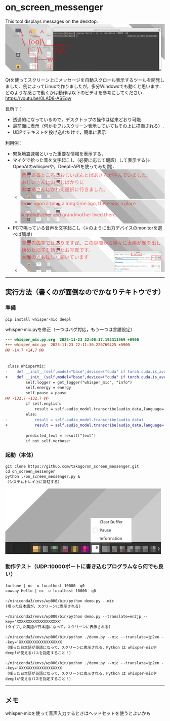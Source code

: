 # on_screen_messenger
This tool displays messages on the desktop.
   ![](https://github.com/takago/on_screen_messenger/blob/main/screenshots/screenshot03.png)
   
Qtを使ってスクリーン上にメッセージを自動スクロール表示するツールを開発しました．例によってLinuxで作りましたが，多分Windowsでも動くと思います．
どのような感じで動くかは動作は以下のビデオを参考にしてください． https://youtu.be/0LAD8-ASEgw

長所？：
 - 透過的になっているので，デスクトップの操作は従来どおり可能．
 - 最前面に表示（何かをフルスクリーン表示していてもその上に描画される）.
 - UDPでテキストを投げ込むだけで，簡単に表示

利用例：
 - 緊急地震速報といった重要な情報を表示する．
 - マイクで拾った音を文字起こし（必要に応じて翻訳）して表示する(↓ OpenAIのwhisperや，DeepL-APIを使ってみた例)．
   - ![](https://github.com/takago/on_screen_messenger/blob/main/screenshots/screenshot00.png)
   - ![](https://github.com/takago/on_screen_messenger/blob/main/screenshots/screenshot01.png)
 - PCで鳴っている音声を文字起こし（↓のように出力デバイスのmonitorを選べば簡単）
   - ![](https://github.com/takago/on_screen_messenger/blob/main/screenshots/screenshot02.png)

----
## 実行方法（書くのが面倒なのでかなりテキトウです）
### 準備
```
pip install whisper-mic deepl
```
whisper-mic.pyを修正（一つはバグ対応，もう一つは言語設定）
```diff
--- whisper_mic.py.org	2023-11-23 22:08:17.192311969 +0900
+++ whisper_mic.py	2023-11-23 22:11:30.226769425 +0900
@@ -14,7 +14,7 @@
 
 
 class WhisperMic:
-    def __init__(self,model="base",device=("cuda" if torch.cuda.is_available() else "cpu"),english=False,verbose=False,energy=300,pause=2,dynamic_energy=False,save_file=False, model_root="~/.cache/whisper",mic_index=None):
+    def __init__(self,model="base",device=("cuda" if torch.cuda.is_available() else "cpu"),english=False,verbose=False,energy=300,pause=2,dynamic_energy=False,save_file=False, model_root=os.path.expanduser("~/.cache/whisper"),mic_index=None):
         self.logger = get_logger("whisper_mic", "info")
         self.energy = energy
         self.pause = pause
@@ -132,7 +132,7 @@
         if self.english:
             result = self.audio_model.transcribe(audio_data,language='english')
         else:
-            result = self.audio_model.transcribe(audio_data)
+            result = self.audio_model.transcribe(audio_data,language='japanese')
 
         predicted_text = result["text"]
         if not self.verbose:
```
### 起動（本体）
```
git clone https://github.com/takago/on_screen_messenger.git
cd on_screen_messenger
python ./on_screen_messenger.py &
（システムトレイ上に常駐する）
```
   ![](https://github.com/takago/on_screen_messenger/blob/main/screenshots/screenshot04.png)
   
### 動作テスト（UDP:10000ポートに書き込むプログラムなら何でも良い）
```
fortune | nc -u localhost 10000 -q0
cowsay Hello | nc -u localhost 10000 -q0

~/miniconda3/envs/wp000/bin/python demo.py --mic
(喋った日本語が，スクリーンに表示される)

~/miniconda3/envs/wp000/bin/python demo.py --translate=en2jp --key='XXXXXXXXXXXXXXXXXXX'
(タイプした英語が日本語になって，スクリーンに表示される)

~/miniconda3/envs/wp000/bin/python ./demo.py --mic --translate=jp2en --key='XXXXXXXXXXXXXXXXXXX'
（喋った日本語が英語になって，スクリーンに表示される．Python は whisper-micやdeeplが使えるパスを指定すること！）

~/miniconda3/envs/wp000/bin/python ./demo.py --mic --translate=jp2en --key='XXXXXXXXXXXXXXXXXXX'
（喋った日本語が英語になって，スクリーンに表示される．Python は whisper-micやdeeplが使えるパスを指定すること！）
```

----
## メモ
whisper-micを使って音声入力するときはヘッドセットを使うとよいかも
